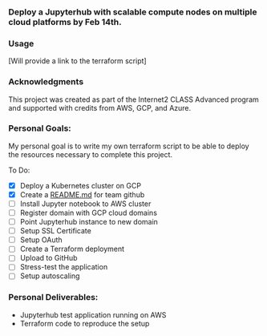 ### Deploy a Jupyterhub with scalable compute nodes on multiple cloud platforms by Feb 14th.

### Usage

[Will provide a link to the terraform script]

### Acknowledgments

This project was created as part of the Internet2 CLASS Advanced program and supported with credits from AWS, GCP, and Azure.

### Personal Goals:

My personal goal is to write my own terraform script to be able to deploy the resources necessary to complete this project.

To Do:

- [x] Deploy a Kubernetes cluster on GCP
- [x] Create a [README.md](http://README.md) for team github
- [ ] Install Jupyter notebook to AWS cluster
- [ ] Register domain with GCP cloud domains
- [ ] Point Jupyterhub instance to new domain
- [ ] Setup SSL Certificate
- [ ] Setup OAuth
- [ ] Create a Terraform deployment
- [ ] Upload to GitHub
- [ ] Stress-test the application
- [ ] Setup autoscaling

### Personal Deliverables:

- Jupyterhub test application running on AWS
- Terraform code to reproduce the setup

